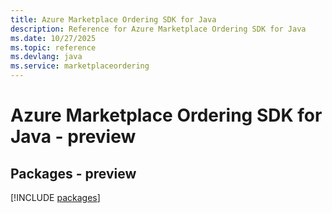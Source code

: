```yaml
---
title: Azure Marketplace Ordering SDK for Java
description: Reference for Azure Marketplace Ordering SDK for Java
ms.date: 10/27/2025
ms.topic: reference
ms.devlang: java
ms.service: marketplaceordering
---
```

# Azure Marketplace Ordering SDK for Java - preview
## Packages - preview
[!INCLUDE [packages](marketplace-ordering-index.md)]